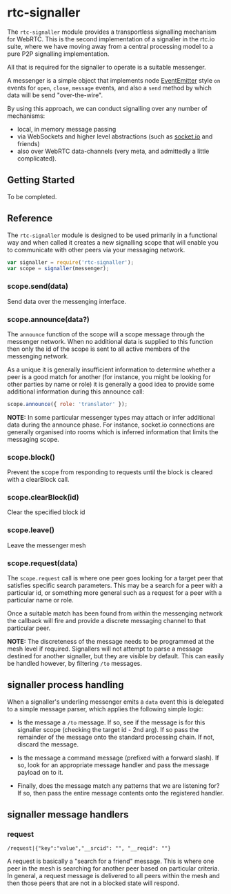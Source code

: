 # rtc-signaller

The `rtc-signaller` module provides a transportless signalling
mechanism for WebRTC.  This is the second implementation of a signaller
in the rtc.io suite, where we have moving away from a central
processing model to a pure P2P signalling implementation.

All that is required for the signaller to operate is a suitable messenger.

A messenger is a simple object that implements node
[EventEmitter](http://nodejs.org/api/events.html) style `on` events for
`open`, `close`, `message` events, and also a `send` method by which 
data will be send "over-the-wire".

By using this approach, we can conduct signalling over any number of 
mechanisms:

- local, in memory message passing
- via WebSockets and higher level abstractions (such as 
  [socket.io](http://socket.io) and friends)
- also over WebRTC data-channels (very meta, and admittedly a little
  complicated).

## Getting Started

To be completed.

## Reference

The `rtc-signaller` module is designed to be used primarily in a functional
way and when called it creates a new signalling scope that will enable
you to communicate with other peers via your messaging network.

```js
var signaller = require('rtc-signaller');
var scope = signaller(messenger);
```

### scope.send(data)

Send data over the messenging interface.

### scope.announce(data?)

The `announce` function of the scope will a scope message through the
messenger network.  When no additional data is supplied to this function
then only the id of the scope is sent to all active members of the
messenging network.

As a unique it is generally insufficient information to determine whether
a peer is a good match for another (for instance,  you might be looking
for other parties by name or role) it is generally a good idea to provide
some additional information during this announce call:

```js
scope.announce({ role: 'translator' });
```

__NOTE:__ In some particular messenger types may attach or infer
additional data during the announce phase.  For instance, socket.io
connections are generally organised into rooms which is inferred
information that limits the messaging scope.

### scope.block()

Prevent the scope from responding to requests until the block
is cleared with a clearBlock call.

### scope.clearBlock(id)

Clear the specified block id

### scope.leave()

Leave the messenger mesh

### scope.request(data)

The `scope.request` call is where one peer goes looking for a target
peer that satisfies specific search parameters.  This may be a search
for a peer with a particular id, or something more general such as
a request for a peer with a particular name or role.

Once a suitable match has been found from within the messenging network
the callback will fire and provide a discrete messaging channel to that
particular peer.

__NOTE:__ The discreteness of the message needs to be programmed at the
mesh level if required. Signallers will not attempt to parse a message
destined for another signaller, but they are visible by default.  This
can easily be handled however, by filtering `/to` messages.

## signaller process handling

When a signaller's underling messenger emits a `data` event this is
delegated to a simple message parser, which applies the following simple
logic:

- Is the message a `/to` message. If so, see if the message is for this
  signaller scope (checking the target id - 2nd arg).  If so pass the
  remainder of the message onto the standard processing chain.  If not,
  discard the message.

- Is the message a command message (prefixed with a forward slash). If so,
  look for an appropriate message handler and pass the message payload on
  to it.

- Finally, does the message match any patterns that we are listening for?
  If so, then pass the entire message contents onto the registered handler.

## signaller message handlers

### request

```
/request|{"key":"value","__srcid": "", "__reqid": ""}
```

A request is basically a "search for a friend" message.  This is where one
peer in the mesh is searching for another peer based on particular criteria.
In general, a request message is delivered to all peers within the mesh 
and then those peers that are not in a blocked state will respond.
